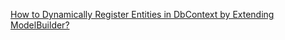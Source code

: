 [How to Dynamically Register Entities in DbContext by Extending ModelBuilder?](https://blog.christian-schou.dk/how-to-dynamically-register-entities-dbcontext/amp/)